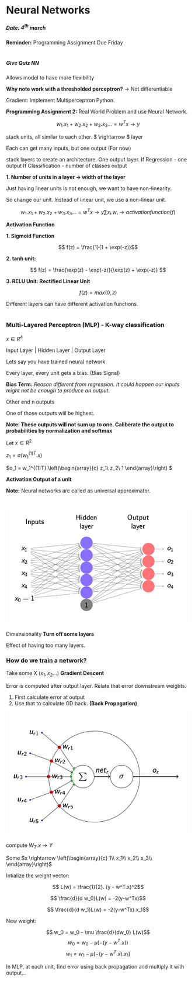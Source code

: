 # Neural Networks
##### Date: $4^{th}$ march

**Reminder:** Programming Assignment Due Friday

#

##### Give Quiz NN
Allows model to have more flexibility

**Why note work with a thresholded perceptron?**
$\rightarrow$ Not differentiable

Gradient: Implement Multiperceptron Python.

**Programming Assignment 2:** Real World Problem and use Neural Network.

$$ w_1.x_1 + w_2.x_2 + w_3.x_3... = w^Tx \rightarrow y$$ 

stack units, all similar to each other. $ \rightarrow $ layer

Each can get many inputs, but one output (For now)

stack layers to create an architecture.
One output layer.
If Regression - one output
If Classification - number of classes output

**1. Number of units in a layer $\rightarrow$ width of the layer**

Just having linear units is not enough, we want to have non-linearity.

So change our unit. Instead of linear unit, we use a non-linear unit. 

$$ w_1.x_1 + w_2.x_2 + w_3.x_3... = w^Tx \rightarrow y
\sum x_i.w_i \rightarrow activation function (f)
$$ 

**Activation Function**

**1. Sigmoid Function**

$$ f(z) = \frac{1}{1 + \exp(-z)}$$

**2. tanh unit:**

$$ f(z) = \frac{\exp(z) - \exp(-z)}{\exp(z) + \exp(-z)}  $$

**3. RELU Unit: Rectified Linear Unit**

$$ f(z) = max(0,z) $$

Different layers can have different activation functions.

#

### Multi-Layered Perceptron (MLP) - K-way classification

$x \in R^4$

Input Layer   |   Hidden Layer   |   Output Layer

Lets say you have trained neural network

Every layer, every unit gets a bias. (Bias Signal)

**Bias Term:** *Reason different from regression. It could happen our inputs might not be enough to produce an output.*

Other end n outputs

One of those outputs will be highest.

**Note: These outputs will not sum up to one. Caliberate the output to probabilities by normalization and softmax**

Let $x \in R^2$

$z_1 = \sigma(w_1^{(1)T}.x)$

$o_1 = w_1^{(1)T}.\left(\begin{array}{c} 
z_1\\ 
z_2\\
1
\end{array}\right)
$

**Activation 
Output of a unit**

**Note:** Neural networks are called as universal approximator.

#

![](2020-03-04-13-40-57.png)

Dimensionality
**Turn off some layers**

Effect of having too many layers.

### How do we train a network?

Take some X $(x_1, x_2 ...)$
**Gradient Descent**

Error is computed after output layer. Relate that error downstream weights.
1. First calculate error at output
2. Use that to calculate GD back. **(Back Propagation)**

![](2020-03-04-13-46-01.png)

compute $W_T.x \rightarrow Y$

Some $x \rightarrow \left(\begin{array}{c} 
1\\ 
x_1\\
x_2\\
x_3\\
\end{array}\right)$

Intialize the weight vector:

$$ L(w) = \frac{1}{2}. (y - w^T.x)^2$$ 

$$ \frac{d}{d w_0}L(w) = -2(y-w^Tx)$$

$$ \frac{d}{d w_1}L(w) = -2(y-w^Tx).x_1$$

New weight:

$$ w_0 = w_0 - \mu \frac{d}{dw_0} L(w)$$
$$ w_0 = w_0 - \mu (-(y-w^T.x))$$
$$ w_1 = w_1 - \mu (-(y-w^T.x).x_1)$$

In MLP, at each unit, find error using back propagation and multiply it with output...

#